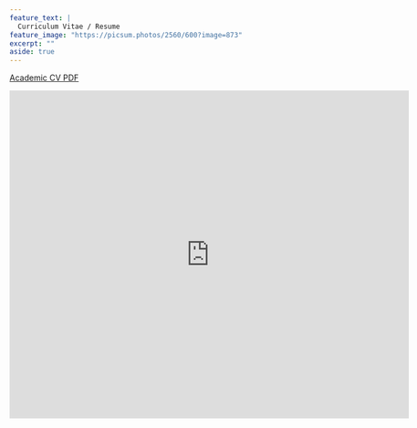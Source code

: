 ```yaml
---
feature_text: |
  Curriculum Vitae / Resume
feature_image: "https://picsum.photos/2560/600?image=873"
excerpt: ""
aside: true
---
```


[Academic CV PDF](https://github.com/rohitfarmer/cv/blob/master/academic-cv/nCV.pdf?raw=1)

<embed src="https://drive.google.com/viewerng/viewer?embedded=true&url=https://github.com/rohitfarmer/cv/blob/master/academic-cv/nCV.pdf?raw=1" width="700" height="575">